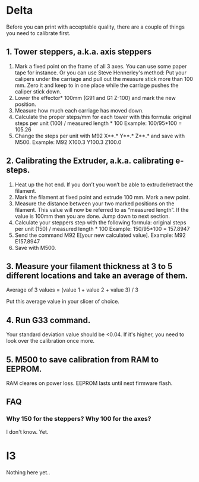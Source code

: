 # Delta
Before you can print with acceptable quality, there are a couple of things you need to calibrate first.

## 1. Tower steppers, a.k.a. axis steppers

1) Mark a fixed point on the frame of all 3 axes. You can use some paper tape for instance. Or you can use Steve Hennerley's method: Put your calipers under the carriage and pull out the measure stick more than 100 mm. Zero it and keep to in one place while the carriage pushes the caliper stick down.
2) Lower the effector* 100mm (G91 and G1 Z-100) and mark the new position.
3) Measure how much each carriage has moved down.
4) Calculate the proper steps/mm for each tower with this formula: original steps per unit (100) / measured length * 100
Example: 100/95*100 = 105.26
4) Change the steps per unit with M92 X**.* Y**.* Z**.* and save with M500.
Example: M92 X100.3 Y100.3 Z100.0

## 2. Calibrating the Extruder, a.k.a. calibrating e-steps.

1) Heat up the hot end. If you don’t you won’t be able to extrude/retract the filament.
2) Mark the filament at fixed point and extrude 100 mm. Mark a new point.
3) Measure the distance between your two marked positions on the filament. This value will now be referred to as “measured length”. If the value is 100mm then you are done. Jump down to next section.
4) Calculate your steppers step with the following formula: original steps per unit (150) / measured length * 100
Example: 150/95*100 = 157.8947
5) Send the command M92 E[your new calculated value].
Example: M92 E157.8947
6) Save with M500.

## 3. Measure your filament thickness at 3 to 5 different locations and take an average of them.
Average of 3 values = (value 1 + value 2 + value 3) / 3

Put this average value in your slicer of choice.

## 4. Run G33 command.
Your standard deviation value should be <0.04. If it's higher, you need to look over the calibration once more.

## 5. M500 to save calibration from RAM to EEPROM.
RAM cleares on power loss. EEPROM lasts until next firmware flash.

## FAQ
### Why 150 for the steppers? Why 100 for the axes?
I don't know. Yet.

# I3
Nothing here yet..